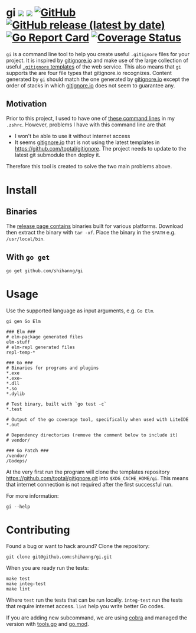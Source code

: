 # gi [![](https://github.com/shihanng/gi/workflows/main/badge.svg?branch=develop)](https://github.com/shihanng/gi/actions?query=workflow%3Amain) [![](https://github.com/shihanng/gi/workflows/release/badge.svg?branch=develop)](https://github.com/shihanng/gi/actions?query=workflow%3Arelease) [![GitHub](https://img.shields.io/github/license/shihanng/gi)](https://github.com/shihanng/gi/blob/develop/LICENSE) [![GitHub release (latest by date)](https://img.shields.io/github/v/release/shihanng/gi)](https://github.com/shihanng/gi/releases) [![Go Report Card](https://goreportcard.com/badge/github.com/shihanng/gi)](https://goreportcard.com/report/github.com/shihanng/gi) [![Coverage Status](https://coveralls.io/repos/github/shihanng/gi/badge.svg?branch=develop)](https://coveralls.io/github/shihanng/gi?branch=develop)

`gi` is a command line tool to help you create useful `.gitignore` files for your project.
It is inspired by [gitignore.io](https://www.gitignore.io/) and make use of
the large collection of useful [`.gitignore` templates](https://github.com/toptal/gitignore) of the web service.
This also means that `gi` supports the are four file types that gitignore.io recognizes.
Content generated by `gi` should match the one generated by [gitignore.io](https://www.gitignore.io/) except the
order of stacks in which [gitignore.io](https://www.gitignore.io/) does not seem to guarantee any.

## Motivation

Prior to this project, I used to have one of [these command lines](https://docs.gitignore.io/install/command-line) in my `.zshrc`.
However, problems I have with this command line are that
- I won't be able to use it without internet access
- It seems [gitignore.io](https://www.gitignore.io/) that is not using the latest templates in https://github.com/toptal/gitignore. The project needs to update to the latest git submodule then deploy it.

Therefore this tool is created to solve the two main problems above.

# Install

## Binaries

The [release page contains](https://github.com/shihanng/gi/releases) binaries built
for various platforms. Download then extract the binary with `tar -xf`.
Place the binary in the `$PATH` e.g. `/usr/local/bin`.

## With `go get`

```
go get github.com/shihanng/gi
```

# Usage

Use the supported language as input arguments, e.g. `Go Elm`.

```
gi gen Go Elm

### Elm ###
# elm-package generated files
elm-stuff
# elm-repl generated files
repl-temp-*

### Go ###
# Binaries for programs and plugins
*.exe
*.exe~
*.dll
*.so
*.dylib

# Test binary, built with `go test -c`
*.test

# Output of the go coverage tool, specifically when used with LiteIDE
*.out

# Dependency directories (remove the comment below to include it)
# vendor/

### Go Patch ###
/vendor/
/Godeps/
```

At the very first run the program will clone the templates repository <https://github.com/toptal/gitignore.git>
into `$XDG_CACHE_HOME/gi`.
This means that internet connection is not required after the first successful run.

For more information:

```
gi --help
```

# Contributing

Found a bug or want to hack around? Clone the repository:

```
git clone git@github.com:shihanng/gi.git
```

When you are ready run the tests:

```
make test
make integ-test
make lint
```

Where `test` run the tests that can be run locally.
`integ-test` run the tests that require internet access.
`lint` help you write better Go codes.

If you are adding new subcommand, we are using [cobra](https://github.com/spf13/cobra)
and managed the version with [tools.go](./tools.go) and [go.mod](./go.mod).
